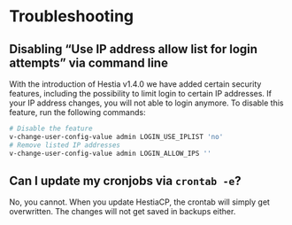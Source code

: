 # Troubleshooting

## Disabling “Use IP address allow list for login attempts” via command line

With the introduction of Hestia v1.4.0 we have added certain security features, including the possibility to limit login to certain IP addresses. If your IP address changes, you will not able to login anymore. To disable this feature, run the following commands:

```bash
# Disable the feature
v-change-user-config-value admin LOGIN_USE_IPLIST 'no'
# Remove listed IP addresses
v-change-user-config-value admin LOGIN_ALLOW_IPS ''
```

## Can I update my cronjobs via `crontab -e`?

No, you cannot. When you update HestiaCP, the crontab will simply get overwritten. The changes will not get saved in backups either.
